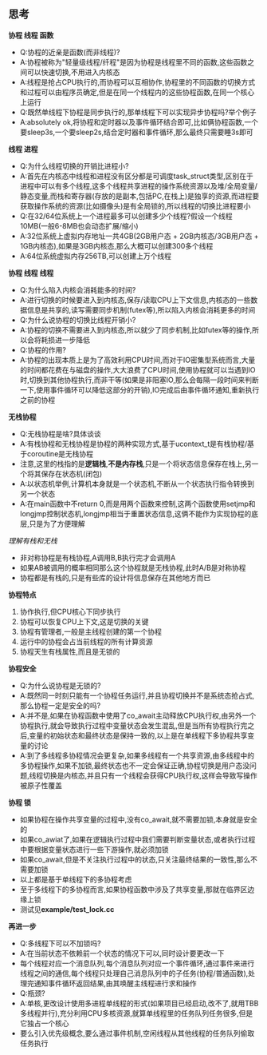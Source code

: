 ## 思考

**协程 线程 函数**
- Q:协程的近亲是函数(而非线程)?
- A:协程被称为"轻量级线程/纤程"是因为协程是线程里不同的函数,这些函数之间可以快速切换,不用进入内核态
- A:线程是抢占CPU执行的,而协程可以互相协作,协程里的不同函数的切换方式和过程可以由程序员确定,但是在同一个线程内的这些协程函数,在同一个核心上运行
- Q:既然单线程下协程是同步执行的,那单线程下可以实现异步协程吗?举个例子
- A:absolutely ok,将协程和定时器以及事件循环结合即可,比如俩协程函数,一个要sleep3s,一个要sleep2s,结合定时器和事件循环,那么最终只需要睡3s即可

**线程 进程**
- Q:为什么线程切换的开销比进程小?
- A:首先在内核态中线程和进程没有区分都是可调度task_struct类型,区别在于进程中可以有多个线程,这多个线程共享进程的操作系统资源以及堆/全局变量/静态变量,而栈和寄存器(存放的是副本,包括PC,在栈上)是独享的资源,而进程要获取操作系统的资源(比如摄像头)是有全局锁的,所以线程的切换比进程要小
- Q:在32/64位系统上一个进程最多可以创建多少个线程?假设一个线程10MB(一般6-8MB也会动态扩展/缩小)
- A:32位系统上虚拟内存地址一共4GB(2GB用户态 + 2GB内核态/3GB用户态 + 1GB内核态),如果是3GB内核态,那么大概可以创建300多个线程
- A:64位系统虚拟内存256TB,可以创建上万个线程

**协程 线程 线程**
- Q:为什么陷入内核会消耗能多的时间?
- A:进行切换的时候要进入到内核态,保存/读取CPU上下文信息,内核态的一些数据信息是共享的,读写需要同步机制(futex等),所以陷入内核会消耗更多的时间
- Q:为什么说协程的切换比线程开销小?
- A:协程的切换不需要进入到内核态,所以就少了同步机制,比如futex等的操作,所以会将耗损进一步降低
- Q:协程的作用?
- A:协程的出现本质上是为了高效利用CPU时间,而对于IO密集型系统而言,大量的时间都花费在与磁盘的操作,大大浪费了CPU时间,使用协程就可以当遇到IO时,切换到其他协程执行,而非干等(如果是非阻塞IO,那么会每隔一段时间来判断一下,使用事件循环可以降低这部分的开销),IO完成后由事件循环通知,重新执行之前的协程

**无栈协程**
- Q:无栈协程是啥?具体谈谈
- A:有栈协程和无栈协程是协程的两种实现方式,基于ucontext_t是有栈协程/基于coroutine是无栈协程
- 注意,这里的栈指的是**逻辑栈**,**不是内存栈**,只是一个将状态信息保存在栈上,另一个将其保存在状态机(闭包)
- A:以状态机举例,计算机本身就是一个状态机,不断从一个状态执行指令转换到另一个状态
- A:在main函数中不return 0,而是用两个函数来控制,这两个函数使用setjmp和longjmp控制状态机,longjmp相当于重置状态信息,这俩不能作为实现协程的底层,只是为了方便理解

*理解有栈和无栈*
- 非对称协程是有栈协程,A调用B,B执行完才会调用A
- 如果AB被调用的概率相同那么这个协程就是无栈协程,此时A/B是对称协程
- 协程都是有栈的,只是有些库的设计将信息保存在其他地方而已

**协程特点**
1. 协作执行,但CPU核心下同步执行
2. 协程可以恢复CPU上下文,这是切换的关键
3. 协程有管理者,一般是主线程创建的第一个协程
4. 运行中的协程会占当前线程的所有计算资源
5. 协程天生有栈属性,而且是无锁的

**协程安全**
- Q:为什么说协程是无锁的?
- A:既然同一时刻只能有一个协程任务运行,并且协程切换并不是系统态抢占式,那么协程一定是安全的吗?
- A:并不是,如果在协程函数中使用了co_await主动释放CPU执行权,由另外一个协程执行,就会导致执行过程中变量状态会发生混乱,但是当所有协程执行完之后,变量的初始状态和最终状态是保持一致的,以上是在单线程下多协程共享变量的讨论
- A:到了多线程多协程情况会更复杂,如果多线程有一个共享资源,由多线程中的多协程操作,如果不加锁,最终状态也不一定会保证正确,协程切换是用户态没问题,线程切换是内核态,并且只有一个线程会获得CPU执行权,这样会导致写操作被原子性覆盖

**协程 锁**
- 如果协程在操作共享变量的过程中,没有co_await,就不需要加锁,本身就是安全的
- 如果co_awiat了,如果在逻辑执行过程中我们需要判断变量状态,或者执行过程中要根据变量状态进行一些下游操作,就必须加锁
- 如果co_await,但是不关注执行过程中的状态,只关注最终结果的一致性,那么不需要加锁
- 以上都是基于单线程下的多协程考虑
- 至于多线程下的多协程而言,如果协程函数中涉及了共享变量,那就在临界区边缘上锁
- 测试见**example/test_lock.cc**

**再进一步**
- Q:多线程下可以不加锁吗?
- A:在当前状态不依赖前一个状态的情况下可以,同时设计要更改一下
- 每个线程对应一个消息队列,每个消息队列对应一个事件循环,通过事件来进行线程之间的通信,每个线程只处理自己消息队列中的子任务(协程/普通函数),处理完通知事件循环返回结果,由其唤醒主线程进行求和操作
- Q:瓶颈?
- A:单核,更改设计使用多进程单线程的形式(如果项目已经启动,改不了,就用TBB多线程并行),充分利用CPU多核资源,就算单线程里的任务队列任务很多,但是它独占一个核心
- 要么引入优先级概念,要么通过事件机制,空闲线程从其他线程的任务队列偷取任务执行
